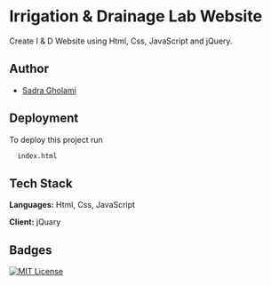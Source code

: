 
# Irrigation & Drainage Lab Website
Create I &amp; D Website using Html, Css, JavaScript and jQuery.



## Author

- [Sadra Gholami](https://www.github.com/RetrO-13th)


## Deployment

To deploy this project run

```bash
  index.html
```


## Tech Stack

**Languages:** Html, Css, JavaScript

**Client:** jQuary


## Badges

[![MIT License](https://img.shields.io/badge/License-MIT-green.svg)](https://choosealicense.com/licenses/mit/)


